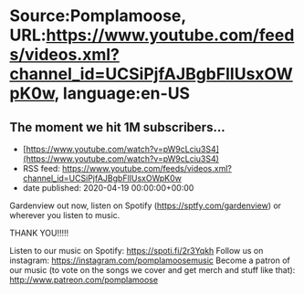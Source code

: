 # Source:Pomplamoose, URL:https://www.youtube.com/feeds/videos.xml?channel_id=UCSiPjfAJBgbFlIUsxOWpK0w, language:en-US

## The moment we hit 1M subscribers...
 - [https://www.youtube.com/watch?v=pW9cLciu3S4](https://www.youtube.com/watch?v=pW9cLciu3S4)
 - RSS feed: https://www.youtube.com/feeds/videos.xml?channel_id=UCSiPjfAJBgbFlIUsxOWpK0w
 - date published: 2020-04-19 00:00:00+00:00

Gardenview out now, listen on Spotify (https://sptfy.com/gardenview) or wherever you listen to music.

 THANK YOU!!!!!

Listen to our music on Spotify: https://spoti.fi/2r3Yqkh
Follow us on instagram: https://instagram.com/pomplamoosemusic
Become a patron of our music (to vote on the songs we cover and get merch and stuff like that): http://www.patreon.com/pomplamoose

